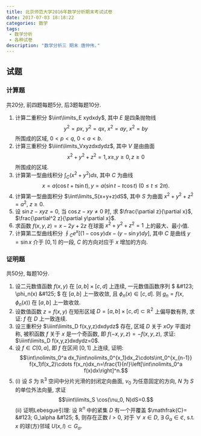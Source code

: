 ```yaml
---
title: 北京师范大学2016年数学分析期末考试试卷
date: 2017-07-03 18:18:22
categories: 数学
tags:
 - 数学分析
 - 各种试卷
description: "数学分析三 期末 唐仲伟."
---
```


## 试题

### 计算题

共20分, 前四题每题5分, 后3题每题10分.

1. 计算二重积分 $\iint\limits_E xydxdy$, 其中 $E$ 是四条抛物线 $$y^2=px,~y^2=qx,~x^2=ay,~x^2=by$$ 所围成的区域, $0<p<q$, $0<a<b$.
2. 计算三重积分 $\iiint\limits_Vxyzdxdydz$, 其中 $V$ 是由曲面 $$x^2+y^2+z^2=1,x\geqslant,y\geqslant0,z\geqslant0$$ 所围成的区域.
3. 计算第一型曲线积分 $\int\nolimits_C(x^2+y^2)ds$, 其中 $C$ 为曲线 $$x=a(\cos t+t\sin t),y=a(\sin t-t\cos t)~(0\leqslant t \leqslant 2\pi).$$
4. 计算第一型曲面积分 $\iint\limits_S(x+y+z)dS$, 其中 $S$ 为曲面 $x^2+y^2+z^2=a^2$, $z\geqslant0$.
5. 设 $\sin z-xyz=0$, 当 $\cos z-xy\neq0$ 时, 求 $\frac{\partial z}{\partial x}$, $\frac{\partial^2 z}{\partial y\partial x}$.
6. 求函数 $f(x,y,z)=x-2y+2z$ 在球面 $x^2+y^2+z^2=1$ 上的最大、最小值.
7. 计算第二型曲线积分 $\oint\nolimits_C e^x[(1-\cos y)dx-(y-\sin y)dy]$, 其中 $C$ 是曲线 $y=\sin x$ 介于 $[0,1]$ 的一段, $C$ 的方向对应于 $x$ 增加的方向.

### 证明题

共50分, 每题10分.

1. 设二元数值函数 $f(x,y)$ 在 $[a,b]\times[c,d]$ 上连续, 一元数值函数序列 $ \&#123; \phi_n(x) \&#125; $ 在 $[a,b]$ 上一致收敛, 且 $\phi_n(x)\in [c,d]$. 则 $g_n=f(x,\phi_n(x))$ 在 $[a,b]$ 上一致收敛.
2. 设数值函数 $z=f(x,y)$ 在矩形区域 $D=[a,b]\times[c,d]\subset\mathbb{R}^2$ 上偏导数有界, 求证: $f$ 在 $D$ 上一致连续.
3. 设三重积分 $\iiint\limits_D f(x,y,z)dxdydz$ 存在, 区域 $D$ 关于 $xOy$ 平面对称, 被积函数 $f$ 关于 $x$ 是一个奇函数, 即 $f(-x,y,z)=-f(x,y,z)$, 求证: $\iiint\limits_D f(x,y,z)dxdydz=0$.
4. 设 $f\in C[0,a]$, 即 $f$ 在区间 $[0,1]$ 上连续, 证明: $$\int\nolimits_0^a dx_1\int\nolimits_0^{x_1}dx_2\cdots\int_0^{x_{n-1}} f(x_1)f(x_2)\cdots f(x_n)dx_n=\frac{1}{n!}\left[\int\nolimits_0^a f(x)dx\right]^n.$$
5. (i) 设 $S$ 为 $\mathbb{R}^3$ 空间中分片光滑的封闭定向曲面, $\nu_0$ 为任意固定的方向, $N$ 为 $S$ 的单位外法向量, 求证 $$\iint\limits_S \cos(\nu_0, N)dS=0.$$ (ii) 证明Lebesgue引理: 设 $\mathbb{R}^n$ 中的紧集 $D$ 有一个开覆盖 $\mathfrak{C}= \&#123; G_\alpha \&#125; $, 则存在正数 $l>0$, 对于 $\forall~x\in D$, $\exists~G_\alpha\in\mathfrak{C}$, s.t. $x$ 的球(方)邻域 $U(x,l)\subset G_\alpha$.